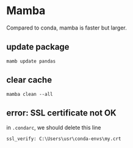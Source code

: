 # Mamba

Compared to conda, mamba is faster but larger.

## update package
```
mamb update pandas
```

## clear cache
```
mamba clean --all
```

## error: SSL certificate not OK
in `.condarc`, we should delete this line
```
ssl_verify: C:\Users\usr\conda-envs\my.crt
```
